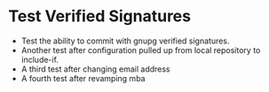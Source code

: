 # Test Verified Signatures

- Test the ability to commit with gnupg verified signatures.
- Another test after configuration pulled up from local repository to include-if.
- A third test after changing email address
- A fourth test after revamping mba
